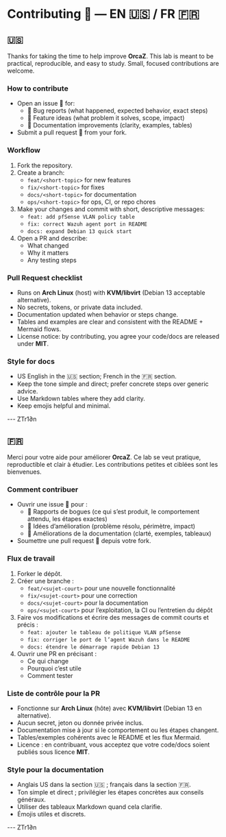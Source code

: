 # Contributing 🤝 — EN 🇺🇸 / FR 🇫🇷

## 🇺🇸

Thanks for taking the time to help improve **OrcaZ**. This lab is meant to be practical, reproducible, and easy to study. Small, focused contributions are welcome.

### How to contribute
- Open an issue 📝 for:
  - 🐛 Bug reports (what happened, expected behavior, exact steps)
  - 🌟 Feature ideas (what problem it solves, scope, impact)
  - 📝 Documentation improvements (clarity, examples, tables)
- Submit a pull request 🔄 from your fork.

### Workflow
1. Fork the repository.
2. Create a branch:
   - `feat/<short-topic>` for new features  
   - `fix/<short-topic>` for fixes  
   - `docs/<short-topic>` for documentation  
   - `ops/<short-topic>` for ops, CI, or repo chores
3. Make your changes and commit with short, descriptive messages:
   - `feat: add pfSense VLAN policy table`
   - `fix: correct Wazuh agent port in README`
   - `docs: expand Debian 13 quick start`
4. Open a PR and describe:
   - What changed
   - Why it matters
   - Any testing steps

### Pull Request checklist
- Runs on **Arch Linux** (host) with **KVM/libvirt** (Debian 13 acceptable alternative).
- No secrets, tokens, or private data included.
- Documentation updated when behavior or steps change.
- Tables and examples are clear and consistent with the README + Mermaid flows.
- License notice: by contributing, you agree your code/docs are released under **MIT**.

### Style for docs
- US English in the 🇺🇸 section; French in the 🇫🇷 section.
- Keep the tone simple and direct; prefer concrete steps over generic advice.
- Use Markdown tables where they add clarity.
- Keep emojis helpful and minimal.

---   ZTr1∂n

## 🇫🇷

Merci pour votre aide pour améliorer **OrcaZ**. Ce lab se veut pratique, reproductible et clair à étudier. Les contributions petites et ciblées sont les bienvenues.

### Comment contribuer
- Ouvrir une issue 📝 pour :
  - 🐛 Rapports de bogues (ce qui s’est produit, le comportement attendu, les étapes exactes)
  - 🌟 Idées d’amélioration (problème résolu, périmètre, impact)
  - 📝 Améliorations de la documentation (clarté, exemples, tableaux)
- Soumettre une pull request 🔄 depuis votre fork.

### Flux de travail
1. Forker le dépôt.
2. Créer une branche :
   - `feat/<sujet-court>` pour une nouvelle fonctionnalité  
   - `fix/<sujet-court>` pour une correction  
   - `docs/<sujet-court>` pour la documentation  
   - `ops/<sujet-court>` pour l’exploitation, la CI ou l’entretien du dépôt
3. Faire vos modifications et écrire des messages de commit courts et précis :
   - `feat: ajouter le tableau de politique VLAN pfSense`
   - `fix: corriger le port de l’agent Wazuh dans le README`
   - `docs: étendre le démarrage rapide Debian 13`
4. Ouvrir une PR en précisant :
   - Ce qui change
   - Pourquoi c’est utile
   - Comment tester

### Liste de contrôle pour la PR
- Fonctionne sur **Arch Linux** (hôte) avec **KVM/libvirt** (Debian 13 en alternative).
- Aucun secret, jeton ou donnée privée inclus.
- Documentation mise à jour si le comportement ou les étapes changent.
- Tables/exemples cohérents avec le README et les flux Mermaid.
- Licence : en contribuant, vous acceptez que votre code/docs soient publiés sous licence **MIT**.

### Style pour la documentation
- Anglais US dans la section 🇺🇸 ; français dans la section 🇫🇷.
- Ton simple et direct ; privilégier les étapes concrètes aux conseils généraux.
- Utiliser des tableaux Markdown quand cela clarifie.
- Émojis utiles et discrets.

--- ZTr1∂n

